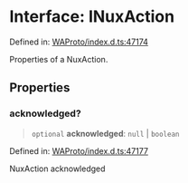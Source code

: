 # Interface: INuxAction

Defined in: [WAProto/index.d.ts:47174](https://github.com/Fokusdotid/bail/blob/99acc683da8779d62a0509bb4108fdb35cb2b061/WAProto/index.d.ts#L47174)

Properties of a NuxAction.

## Properties

### acknowledged?

> `optional` **acknowledged**: `null` \| `boolean`

Defined in: [WAProto/index.d.ts:47177](https://github.com/Fokusdotid/bail/blob/99acc683da8779d62a0509bb4108fdb35cb2b061/WAProto/index.d.ts#L47177)

NuxAction acknowledged
